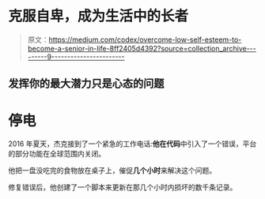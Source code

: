 # 克服自卑，成为生活中的长者

> 原文：<https://medium.com/codex/overcome-low-self-esteem-to-become-a-senior-in-life-8ff2405d4392?source=collection_archive---------9----------------------->

## 发挥你的最大潜力只是心态的问题

# 停电

2016 年夏天，杰克接到了一个紧急的工作电话:**他在代码**中引入了一个错误，平台的部分功能在全球范围内关闭。

他把一盘没吃完的食物放在桌子上，催促**几个小时**来解决这个问题。

修复错误后，他创建了一个脚本来更新在那几个小时内损坏的数千条记录。